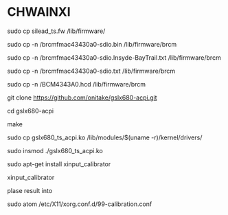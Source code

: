 # CHWAINXI

sudo cp silead_ts.fw /lib/firmware/

sudo cp -n /brcmfmac43430a0-sdio.bin /lib/firmware/brcm

sudo cp -n /brcmfmac43430a0-sdio.Insyde-BayTrail.txt /lib/firmware/brcm

sudo cp -n /brcmfmac43430a0-sdio.txt /lib/firmware/brcm

sudo cp -n /BCM4343A0.hcd /lib/firmware/brcm


git clone https://github.com/onitake/gslx680-acpi.git

cd gslx680-acpi

make

sudo cp gslx680_ts_acpi.ko /lib/modules/$(uname -r)/kernel/drivers/

sudo insmod ./gslx680_ts_acpi.ko

sudo apt-get install xinput_calibrator

xinput_calibrator

plase result into

sudo atom /etc/X11/xorg.conf.d/99-calibration.conf
